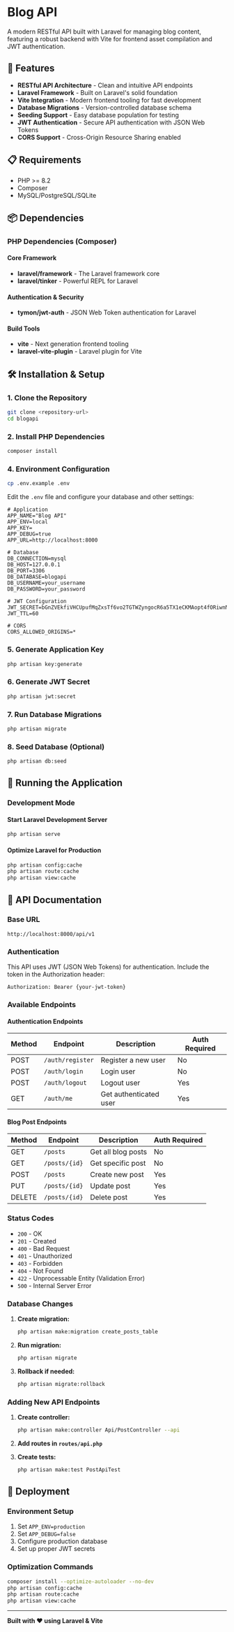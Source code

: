 # Blog API

A modern RESTful API built with Laravel for managing blog content, featuring a robust backend with Vite for frontend asset compilation and JWT authentication.

## 🚀 Features

- **RESTful API Architecture** - Clean and intuitive API endpoints
- **Laravel Framework** - Built on Laravel's solid foundation
- **Vite Integration** - Modern frontend tooling for fast development
- **Database Migrations** - Version-controlled database schema
- **Seeding Support** - Easy database population for testing
- **JWT Authentication** - Secure API authentication with JSON Web Tokens
- **CORS Support** - Cross-Origin Resource Sharing enabled

## 📋 Requirements

- PHP >= 8.2
- Composer
- MySQL/PostgreSQL/SQLite

## 📦 Dependencies

### PHP Dependencies (Composer)

#### Core Framework
- **laravel/framework** - The Laravel framework core
- **laravel/tinker** - Powerful REPL for Laravel

#### Authentication & Security
- **tymon/jwt-auth** - JSON Web Token authentication for Laravel

#### Build Tools
- **vite** - Next generation frontend tooling
- **laravel-vite-plugin** - Laravel plugin for Vite


## 🛠️ Installation & Setup

### 1. Clone the Repository

```bash
git clone <repository-url>
cd blogapi
```

### 2. Install PHP Dependencies

```bash
composer install
```


### 4. Environment Configuration

```bash
cp .env.example .env
```

Edit the `.env` file and configure your database and other settings:

```env
# Application
APP_NAME="Blog API"
APP_ENV=local
APP_KEY=
APP_DEBUG=true
APP_URL=http://localhost:8000

# Database
DB_CONNECTION=mysql
DB_HOST=127.0.0.1
DB_PORT=3306
DB_DATABASE=blogapi
DB_USERNAME=your_username
DB_PASSWORD=your_password

# JWT Configuration
JWT_SECRET=bGnZVEkfiVHCUpufMqZxsTf6vo2TGTWZyngocR6a5TX1eCKMAopt4fORiwnNSe7r
JWT_TTL=60

# CORS
CORS_ALLOWED_ORIGINS=*
```

### 5. Generate Application Key

```bash
php artisan key:generate
```

### 6. Generate JWT Secret

```bash
php artisan jwt:secret
```

### 7. Run Database Migrations

```bash
php artisan migrate
```

### 8. Seed Database (Optional)

```bash
php artisan db:seed
```

## 🚀 Running the Application

### Development Mode

#### Start Laravel Development Server

```bash
php artisan serve
```

#### Optimize Laravel for Production

```bash
php artisan config:cache
php artisan route:cache
php artisan view:cache
```

## 🔌 API Documentation

### Base URL
```
http://localhost:8000/api/v1
```

### Authentication

This API uses JWT (JSON Web Tokens) for authentication. Include the token in the Authorization header:

```
Authorization: Bearer {your-jwt-token}
```

### Available Endpoints

#### Authentication Endpoints

| Method | Endpoint | Description | Auth Required |
|--------|----------|-------------|---------------|
| POST   | `/auth/register` | Register a new user | No |
| POST   | `/auth/login` | Login user | No |
| POST   | `/auth/logout` | Logout user | Yes |
| GET    | `/auth/me` | Get authenticated user | Yes |

#### Blog Post Endpoints

| Method | Endpoint | Description | Auth Required |
|--------|----------|-------------|---------------|
| GET    | `/posts` | Get all blog posts | No |
| GET    | `/posts/{id}` | Get specific post | No |
| POST   | `/posts` | Create new post | Yes |
| PUT    | `/posts/{id}` | Update post | Yes |
| DELETE | `/posts/{id}` | Delete post | Yes |



### Status Codes

- `200` - OK
- `201` - Created
- `400` - Bad Request
- `401` - Unauthorized
- `403` - Forbidden
- `404` - Not Found
- `422` - Unprocessable Entity (Validation Error)
- `500` - Internal Server Error

### Database Changes

1. **Create migration:**
   ```bash
   php artisan make:migration create_posts_table
   ```

2. **Run migration:**
   ```bash
   php artisan migrate
   ```

3. **Rollback if needed:**
   ```bash
   php artisan migrate:rollback
   ```

### Adding New API Endpoints

1. **Create controller:**
   ```bash
   php artisan make:controller Api/PostController --api
   ```

2. **Add routes in `routes/api.php`**

3. **Create tests:**
   ```bash
   php artisan make:test PostApiTest
   ```

## 🚀 Deployment

### Environment Setup

1. Set `APP_ENV=production`
2. Set `APP_DEBUG=false`
3. Configure production database
4. Set up proper JWT secrets

### Optimization Commands

```bash
composer install --optimize-autoloader --no-dev
php artisan config:cache
php artisan route:cache
php artisan view:cache
```

---

**Built with ❤️ using Laravel & Vite**